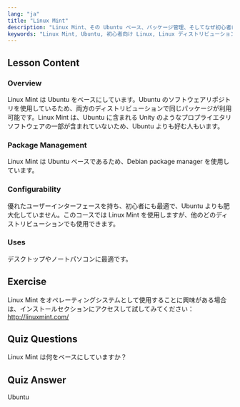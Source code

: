 ```yaml
---
lang: "ja"
title: "Linux Mint"
description: "Linux Mint、その Ubuntu ベース、パッケージ管理、そしてなぜ初心者にとって素晴らしいのかを学びましょう。その機能と今日から始める方法を発見してください！"
keywords: "Linux Mint, Ubuntu, 初心者向け Linux, Linux ディストリビューション，Linux チュートリアル，Debian パッケージマネージャー, Linux ガイド"
---
```


## Lesson Content

### Overview

Linux Mint は Ubuntu をベースにしています。Ubuntu のソフトウェアリポジトリを使用しているため、両方のディストリビューションで同じパッケージが利用可能です。Linux Mint は、Ubuntu に含まれる Unity のようなプロプライエタリソフトウェアの一部が含まれていないため、Ubuntu よりも好む人もいます。

### Package Management

Linux Mint は Ubuntu ベースであるため、Debian package manager を使用しています。

### Configurability

優れたユーザーインターフェースを持ち、初心者にも最適で、Ubuntu よりも肥大化していません。このコースでは Linux Mint を使用しますが、他のどのディストリビューションでも使用できます。

### Uses

デスクトップやノートパソコンに最適です。

## Exercise

Linux Mint をオペレーティングシステムとして使用することに興味がある場合は、インストールセクションにアクセスして試してみてください：<http://linuxmint.com/>

## Quiz Questions

Linux Mint は何をベースにしていますか？

## Quiz Answer

Ubuntu

